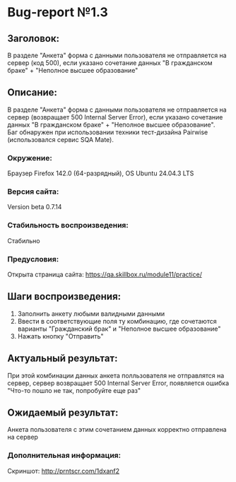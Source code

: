 # Bug-report №1.3  

## Заголовок:
   
В разделе "Анкета" форма с данными пользователя не отправляется на сервер (код 500), если указано сочетание данных "В гражданском браке" + "Неполное высшее образование"

## Описание:
 В разделе "Анкета" форма с данными пользователя не отправляется на сервер (возвращает 500 Internal Server Error), если указано сочетание данных "В гражданском браке" + "Неполное высшее образование".  
Баг обнаружен при использовании техники тест-дизайна Pairwise (использовался сервис SQA Mate).

### Окружение:

Браузер Firefox 142.0 (64-разрядный), OS Ubuntu 24.04.3 LTS

### Версия сайта:

Version beta 0.7.14

### Стабильность воспроизведения:

Стабильно

### Предусловия:

Открыта страница сайта: https://qa.skillbox.ru/module11/practice/

## Шаги воспроизведения:

1. Заполнить анкету любыми валидными данными
3. Ввести в соответствующие поля ту комбинацию, где сочетаются варианты "Гражданский брак" и "Неполное высшее образование"
5. Нажать кнопку "Отправить"

## Актуальный результат:

При этой комбинации данных анкета полльзователя не отправлятся на сервер, сервер возвращает 500 Internal Server Error, появляется ошибка "Что-то пошло не так, попробуйте еще раз"

## Ожидаемый результат:

Анкета пользователя с этим сочетанием данных корректно отправлена на сервер

### Дополнительная информация:

Скриншот:
http://prntscr.com/1dxanf2